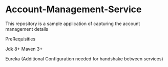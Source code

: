 # Account-Management-Service

This repository is a sample application of capturing the account management details

PreRequisities

Jdk 8+
Maven 3+

Eureka (Additional Configuration needed for handshake between services)

